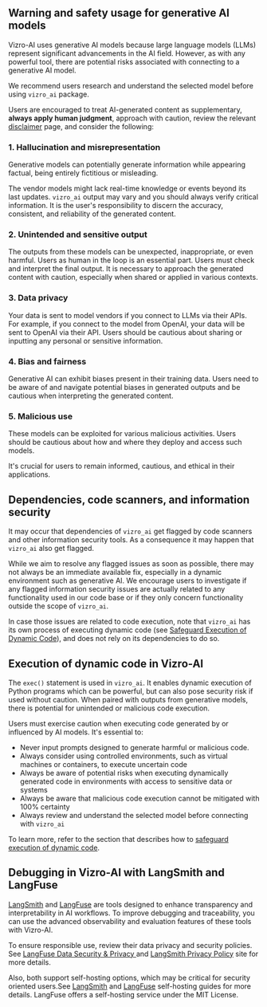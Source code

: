 ## Warning and safety usage for generative AI models

Vizro-AI uses generative AI models because large language models (LLMs) represent significant advancements in the AI field. However, as with any powerful tool, there are potential risks associated with connecting to a generative AI model.

We recommend users research and understand the selected model before using `vizro_ai` package.

Users are encouraged to treat AI-generated content as supplementary, **always apply human judgment**, approach with caution, review the relevant [disclaimer](disclaimer.md) page, and consider the following:

<!-- vale off -->

### 1. Hallucination and misrepresentation

Generative models can potentially generate information while appearing factual, being entirely fictitious or misleading.

<!-- vale on -->

The vendor models might lack real-time knowledge or events beyond its last updates. `vizro_ai` output may vary and you should always verify critical information. It is the user's responsibility to discern the accuracy, consistent, and reliability of the generated content.

<!-- vale off -->

### 2. Unintended and sensitive output

<!-- vale on -->

The outputs from these models can be unexpected, inappropriate, or even harmful. Users as human in the loop is an essential part. Users must check and interpret the final output. It is necessary to approach the generated content with caution, especially when shared or applied in various contexts.

<!-- vale off -->

### 3. Data privacy

<!-- vale on -->

Your data is sent to model vendors if you connect to LLMs via their APIs. For example, if you connect to the model from OpenAI, your data will be sent to OpenAI via their API. Users should be cautious about sharing or inputting any personal or sensitive information.

<!-- vale off -->

### 4. Bias and fairness

<!-- vale on -->

Generative AI can exhibit biases present in their training data. Users need to be aware of and navigate potential biases in generated outputs and be cautious when interpreting the generated content.

<!-- vale off -->

### 5. Malicious use

<!-- vale on -->

These models can be exploited for various malicious activities. Users should be cautious about how and where they deploy and access such models.

It's crucial for users to remain informed, cautious, and ethical in their applications.

## Dependencies, code scanners, and information security

It may occur that dependencies of `vizro_ai` get flagged by code scanners and other information security tools. As a consequence it may happen that `vizro_ai` also get flagged.

While we aim to resolve any flagged issues as soon as possible, there may not always be an immediate available fix, especially in a dynamic environment such as generative AI. We encourage users to investigate if any flagged information security issues are actually related to any functionality used in our code base or if they only concern functionality outside the scope of `vizro_ai`.

In case those issues are related to code execution, note that `vizro_ai` has its own process of executing dynamic code (see [Safeguard Execution of Dynamic Code](safeguard.md)), and does not rely on its dependencies to do so.

## Execution of dynamic code in Vizro-AI

The `exec()` statement is used in `vizro_ai`. It enables dynamic execution of Python programs which can be powerful, but can also pose security risk if used without caution. When paired with outputs from generative models, there is potential for unintended or malicious code execution.

Users must exercise caution when executing code generated by or influenced by AI models. It's essential to:

- Never input prompts designed to generate harmful or malicious code.
- Always consider using controlled environments, such as virtual machines or containers, to execute uncertain code
- Always be aware of potential risks when executing dynamically generated code in environments with access to sensitive data or systems
- Always be aware that malicious code execution cannot be mitigated with 100% certainty
- Always review and understand the selected model before connecting with `vizro_ai`

To learn more, refer to the section that describes how to [safeguard execution of dynamic code](safeguard.md).

## Debugging in Vizro-AI with LangSmith and LangFuse

[LangSmith](https://docs.smith.langchain.com/) and [LangFuse](https://langfuse.com/docs) are tools designed to enhance transparency and interpretability in AI workflows. To improve debugging and traceability, you can use the advanced observability and evaluation features of these tools with Vizro-AI.

To ensure responsible use, review their data privacy and security policies. See [LangFuse Data Security & Privacy ](https://langfuse.com/docs/data-security-privacy) and [LangSmith Privacy Policy](https://www.langchain.com/privacy-policy) site for more details.

Also, both support self-hosting options, which may be critical for security oriented users.See [LangSmith](https://docs.smith.langchain.com/self_hosting) and [LangFuse](https://langfuse.com/docs/deployment/self-host) self-hosting guides for more details. LangFuse offers a self-hosting service under the MIT License.

